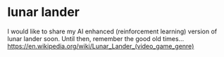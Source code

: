 # lunar lander
I would like to share my AI enhanced (reinforcement learning) version of lunar lander soon. Until then, remember the good old times...
<br>
https://en.wikipedia.org/wiki/Lunar_Lander_(video_game_genre)
